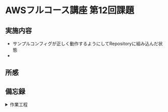 # AWSフルコース講座 第12回課題

## 実施内容
- サンプルコンフィグが正しく動作するようにしてRepositoryに組み込んだ状態
- 
## 所感

## 備忘録

<details>
<summary>作業工程</summary>

- CircleCIのアカウントを作成する。
- [公式ドキュメント](https://circleci.com/docs/ja/getting-started/)にしたがって進める。
- 課題のRepositoryに新ブランチが自動で作成される。
- ブランチ名を変更し、ローカルにfetchコマンドで取り込む。
  ```
  git fetch origin lecture12
  ```
  ```
  git checkout lecture12
  ```
- config.ymlを本課題の[サンプルコンフィグ](https://github.com/MasatoshiMizumoto/raisetech_documents/tree/main/aws/samples/circleci)に書き換える。
  ![図](images_lec12/0-1_circleci_project_setup.PNG)  
- リモートリポジトリにpushすると、`Template file not found: cloudformation/*.yml`とエラー指摘
- 指定のディレクトリとテンプレートファイルとを用意

</details>
